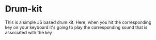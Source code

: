 # Drum-kit
This is a simple JS based drum kit. Here, when you hit the corresponding key on your keyboard it's going to play the corresponding sound that is associated with the key
